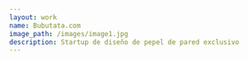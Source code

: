 ```yaml
---
layout: work
name: Bubutata.com
image_path: /images/image1.jpg
description: Startup de diseño de pepel de pared exclusivo
---
```

